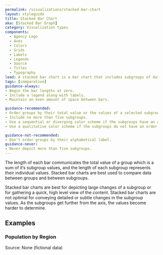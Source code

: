 ```yaml
---
permalink: /visualizations/stacked-bar-chart
layout: styleguide
title: Stacked Bar Chart
aka: [Stacked Bar Graph]
category: Visualization types
components:
  - Agency Logo
  - Axes
  - Colors
  - Grids
  - Labels
  - Legends
  - Source
  - Titles
  - Typography
lead: A stacked bar chart is a bar chart that includes subgroups of data in each bar.
tags: [comparative]
guidance-always:
- Begin the bar lengths at zero.
- Include a legend along with labels.
- Maintain an even amount of space between bars.

guidance-recommended:
- Order groups by their total value or the values of a selected subgroup.
- Include no more than five subgroups.
- Use a sequential or diverging color scheme if the subgroups have an order.
- Use a qualitative color scheme if the subgroups do not have an order.

guidance-not-recommended:
- Don’t order groups by their alphabetical label.
guidance-never:
- Never depict more than five subgroups.
---
```


<p>
  The length of each bar communicates the total value of a group which is a sum of it’s subgroup values, and the length of each subgroup represents their individual values. Stacked bar charts are best used to compare data between groups and between subgroups.
</p>
<p>
  Stacked bar charts are best for depicting large changes of a subgroup or for gathering a quick, high level view of the content. Stacked bar charts are not optimal for conveying detailed or subtle changes in the subgroup values. As the subgroups get further from the axis, the values become harder to determine.
</p>

<h2>Examples</h2>
<div class="usa-chart-card">
  <div class="usa-chart-header">
    <h3 class="usa-chart-title">Population by Region</h3>
  </div>
  <canvas id="chart-bar-stacked"></canvas>
  <div class="usa-source-container">
    <div>
      Source: None (fictional data)
    </div>
  </div>
</div>